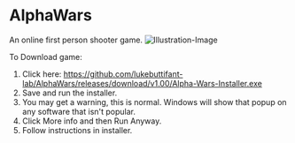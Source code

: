 # AlphaWars
An online first person shooter game. 
![Illustration-Image](https://github.com/lukebuttifant-lab/AlphaWars/blob/main/illustration.png?raw=true)

 
To Download game:
1. Click here: https://github.com/lukebuttifant-lab/AlphaWars/releases/download/v1.00/Alpha-Wars-Installer.exe
2. Save and run the installer. 
3. You may get a warning, this is normal. Windows will show that popup on any software that isn't popular. 
4. Click More info and then Run Anyway.
5. Follow instructions in installer. 
